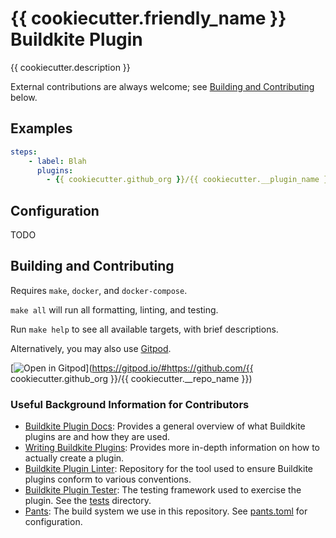 # {{ cookiecutter.friendly_name }} Buildkite Plugin

{{ cookiecutter.description }}

External contributions are always welcome; see [Building and
Contributing](#building-and-contributing) below.

## Examples
```yml
steps:
    - label: Blah
      plugins:
        - {{ cookiecutter.github_org }}/{{ cookiecutter.__plugin_name }}#v0.1.0
```

## Configuration

TODO

## Building and Contributing

Requires `make`, `docker`, and `docker-compose`.

`make all` will run all formatting, linting, and testing.

Run `make help` to see all available targets, with brief descriptions.

Alternatively, you may also use [Gitpod](https://gitpod.io).

[![Open in Gitpod](https://gitpod.io/button/open-in-gitpod.svg)](https://gitpod.io/#https://github.com/{{ cookiecutter.github_org }}/{{ cookiecutter.__repo_name }})

### Useful Background Information for Contributors

- [Buildkite Plugin Docs](https://buildkite.com/docs/plugins):
  Provides a general overview of what Buildkite plugins are and how
  they are used.
- [Writing Buildkite Plugins](https://buildkite.com/docs/plugins/writing):
  Provides more in-depth information on how to actually create a plugin.
- [Buildkite Plugin Linter](https://github.com/buildkite-plugins/buildkite-plugin-linter):
  Repository for the tool used to ensure Buildkite plugins conform to various conventions.
- [Buildkite Plugin Tester](https://github.com/buildkite-plugins/buildkite-plugin-tester):
  The testing framework used to exercise the plugin. See the [tests](./tests) directory.
- [Pants](https://pantsbuild.org):
  The build system we use in this repository. See [pants.toml](./pants.toml) for configuration.
